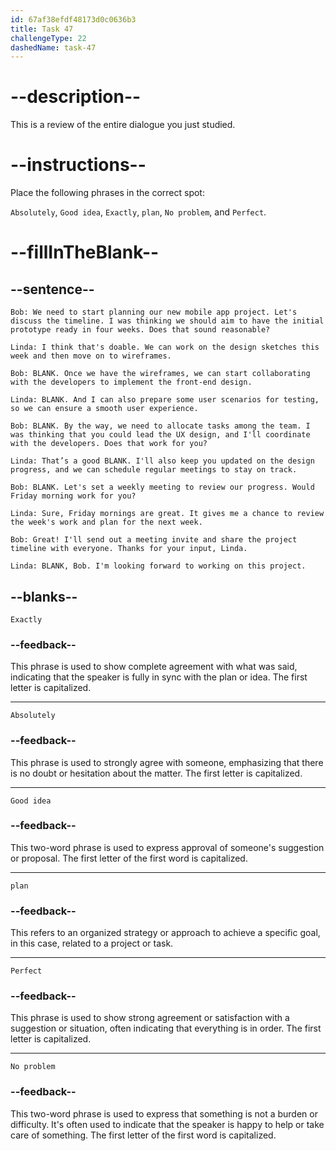 ```yaml
---
id: 67af38efdf48173d0c0636b3
title: Task 47
challengeType: 22
dashedName: task-47
---
```


<!-- REVIEW -->

# --description--

This is a review of the entire dialogue you just studied.

# --instructions--

Place the following phrases in the correct spot:

`Absolutely`, `Good idea`, `Exactly`, `plan`, `No problem`, and `Perfect`.

# --fillInTheBlank--

## --sentence--

`Bob: We need to start planning our new mobile app project. Let's discuss the timeline. I was thinking we should aim to have the initial prototype ready in four weeks. Does that sound reasonable?`

`Linda: I think that's doable. We can work on the design sketches this week and then move on to wireframes.`

`Bob: BLANK. Once we have the wireframes, we can start collaborating with the developers to implement the front-end design.`

`Linda: BLANK. And I can also prepare some user scenarios for testing, so we can ensure a smooth user experience.`

`Bob: BLANK. By the way, we need to allocate tasks among the team. I was thinking that you could lead the UX design, and I'll coordinate with the developers. Does that work for you?`

`Linda: That’s a good BLANK. I'll also keep you updated on the design progress, and we can schedule regular meetings to stay on track.`

`Bob: BLANK. Let's set a weekly meeting to review our progress. Would Friday morning work for you?`

`Linda: Sure, Friday mornings are great. It gives me a chance to review the week's work and plan for the next week.`

`Bob: Great! I'll send out a meeting invite and share the project timeline with everyone. Thanks for your input, Linda.`

`Linda: BLANK, Bob. I'm looking forward to working on this project.`

## --blanks--

`Exactly`

### --feedback--

This phrase is used to show complete agreement with what was said, indicating that the speaker is fully in sync with the plan or idea. The first letter is capitalized.

---

`Absolutely`

### --feedback--

This phrase is used to strongly agree with someone, emphasizing that there is no doubt or hesitation about the matter. The first letter is capitalized.

---

`Good idea`

### --feedback--

This two-word phrase is used to express approval of someone's suggestion or proposal. The first letter of the first word is capitalized.

---

`plan`

### --feedback--

This refers to an organized strategy or approach to achieve a specific goal, in this case, related to a project or task.

---

`Perfect`

### --feedback--

This phrase is used to show strong agreement or satisfaction with a suggestion or situation, often indicating that everything is in order. The first letter is capitalized.

---

`No problem`

### --feedback--

This two-word phrase is used to express that something is not a burden or difficulty. It's often used to indicate that the speaker is happy to help or take care of something. The first letter of the first word is capitalized.
